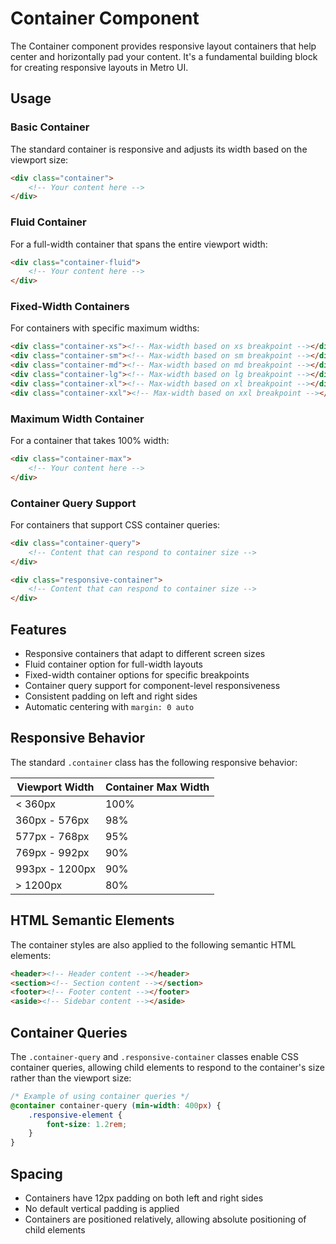 # Container Component

The Container component provides responsive layout containers that help center and horizontally pad your content. It's a fundamental building block for creating responsive layouts in Metro UI.

## Usage

### Basic Container

The standard container is responsive and adjusts its width based on the viewport size:

```html
<div class="container">
    <!-- Your content here -->
</div>
```

### Fluid Container

For a full-width container that spans the entire viewport width:

```html
<div class="container-fluid">
    <!-- Your content here -->
</div>
```

### Fixed-Width Containers

For containers with specific maximum widths:

```html
<div class="container-xs"><!-- Max-width based on xs breakpoint --></div>
<div class="container-sm"><!-- Max-width based on sm breakpoint --></div>
<div class="container-md"><!-- Max-width based on md breakpoint --></div>
<div class="container-lg"><!-- Max-width based on lg breakpoint --></div>
<div class="container-xl"><!-- Max-width based on xl breakpoint --></div>
<div class="container-xxl"><!-- Max-width based on xxl breakpoint --></div>
```

### Maximum Width Container

For a container that takes 100% width:

```html
<div class="container-max">
    <!-- Your content here -->
</div>
```

### Container Query Support

For containers that support CSS container queries:

```html
<div class="container-query">
    <!-- Content that can respond to container size -->
</div>

<div class="responsive-container">
    <!-- Content that can respond to container size -->
</div>
```

## Features

- Responsive containers that adapt to different screen sizes
- Fluid container option for full-width layouts
- Fixed-width container options for specific breakpoints
- Container query support for component-level responsiveness
- Consistent padding on left and right sides
- Automatic centering with `margin: 0 auto`

## Responsive Behavior

The standard `.container` class has the following responsive behavior:

| Viewport Width | Container Max Width |
| -------------- | ------------------ |
| < 360px        | 100% |
| 360px - 576px  | 98% |
| 577px - 768px  | 95% |
| 769px - 992px  | 90% |
| 993px - 1200px | 90% |
| > 1200px       | 80% |

## HTML Semantic Elements

The container styles are also applied to the following semantic HTML elements:

```html
<header><!-- Header content --></header>
<section><!-- Section content --></section>
<footer><!-- Footer content --></footer>
<aside><!-- Sidebar content --></aside>
```

## Container Queries

The `.container-query` and `.responsive-container` classes enable CSS container queries, allowing child elements to respond to the container's size rather than the viewport size:

```css
/* Example of using container queries */
@container container-query (min-width: 400px) {
    .responsive-element {
        font-size: 1.2rem;
    }
}
```

## Spacing

- Containers have 12px padding on both left and right sides
- No default vertical padding is applied
- Containers are positioned relatively, allowing absolute positioning of child elements